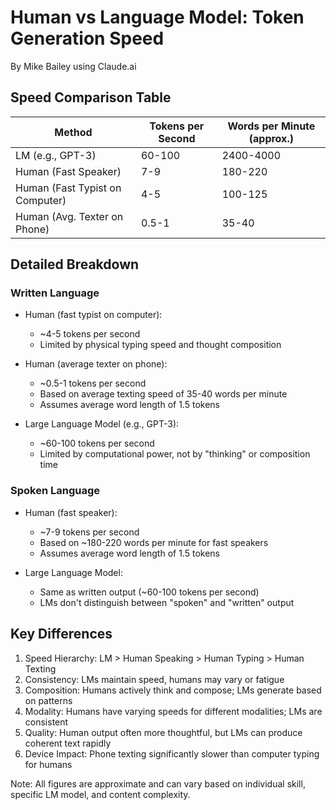 # Human vs Language Model: Token Generation Speed

By Mike Bailey using Claude.ai
## Speed Comparison Table

| Method                         | Tokens per Second | Words per Minute (approx.) |
|--------------------------------|-------------------|-----------------------------|
| LM (e.g., GPT-3)               | 60-100            | 2400-4000                   |
| Human (Fast Speaker)           | 7-9               | 180-220                     |
| Human (Fast Typist on Computer)| 4-5               | 100-125                     |
| Human (Avg. Texter on Phone)   | 0.5-1             | 35-40                       |

## Detailed Breakdown

### Written Language

- Human (fast typist on computer):
  - ~4-5 tokens per second
  - Limited by physical typing speed and thought composition

- Human (average texter on phone):
  - ~0.5-1 tokens per second
  - Based on average texting speed of 35-40 words per minute
  - Assumes average word length of 1.5 tokens

- Large Language Model (e.g., GPT-3):
  - ~60-100 tokens per second
  - Limited by computational power, not by "thinking" or composition time

### Spoken Language
- Human (fast speaker):
  - ~7-9 tokens per second
  - Based on ~180-220 words per minute for fast speakers
  - Assumes average word length of 1.5 tokens

- Large Language Model:
  - Same as written output (~60-100 tokens per second)
  - LMs don't distinguish between "spoken" and "written" output

## Key Differences

1. Speed Hierarchy: LM > Human Speaking > Human Typing > Human Texting
2. Consistency: LMs maintain speed, humans may vary or fatigue
3. Composition: Humans actively think and compose; LMs generate based on patterns
4. Modality: Humans have varying speeds for different modalities; LMs are consistent
5. Quality: Human output often more thoughtful, but LMs can produce coherent text rapidly
6. Device Impact: Phone texting significantly slower than computer typing for humans

Note: All figures are approximate and can vary based on individual skill, specific LM model, and content complexity.